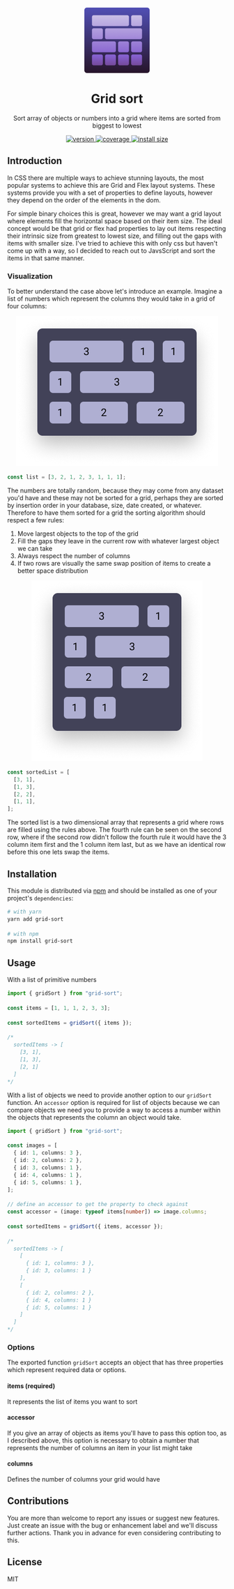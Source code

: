 <div align="center">
  <br />
  <img src="static/grid-sort.png" alt="grid sort" height="150" />
  <h1>Grid sort</h1>
  <p>Sort array of objects or numbers into a grid where items are sorted from biggest to lowest</p>
  <a href="https://npmjs.org/package/grid-sort">
    <img src="https://badgen.net/npm/v/grid-sort" alt="version" />
  </a>
  <a href="https://github.com/luisadame/grid-sort/tree/main/tests">
    <img src="https://img.shields.io/codecov/c/github/luisadame/grid-sort" alt="coverage" />
  </a>
  <a href="https://packagephobia.now.sh/result?p=grid-sort">
    <img src="https://packagephobia.now.sh/badge?p=grid-sort" alt="install size" />
  </a>
</div>

## Introduction

In CSS there are multiple ways to achieve stunning layouts, the most popular systems to achieve this are Grid and Flex layout systems. These systems provide you with a set of properties to define layouts, however they depend on the order of the elements in the dom.

For simple binary choices this is great, however we may want a grid layout where elements fill the horizontal space based on their item size. The ideal concept would be that grid or flex had properties to lay out items respecting their intrinsic size from greatest to lowest size, and filling out the gaps with items with smaller size.
I've tried to achieve this with only css but haven't come up with a way, so I decided to reach out to JavsScript and sort the items in that same manner.

### Visualization

To better understand the case above let's introduce an example.
Imagine a list of numbers which represent the columns they would take in a grid of four columns:

<div align="center">
  <img alt="Unsorted list of rectangles that contain a number representing the column space" src="static/unsorted-grid.png" />
</div>

```javascript
const list = [3, 2, 1, 2, 3, 1, 1, 1];
```

The numbers are totally random, because they may come from any dataset you'd have and these may not be sorted for a grid, perhaps they are sorted by insertion order in your database, size, date created, or whatever.
Therefore to have them sorted for a grid the sorting algorithm should respect a few rules:

1. Move largest objects to the top of the grid
2. Fill the gaps they leave in the current row with whatever largest object we can take
3. Always respect the number of columns
4. If two rows are visually the same swap position of items to create a better space distribution

<div align="center">
  <img alt="Sorted list of rectangles that contain a number representing the column space they take on a grid, and they are layed out based on the algorithm above" src="static/sorted-grid.png"/>
</div>

```javascript
const sortedList = [
  [3, 1],
  [1, 3],
  [2, 2],
  [1, 1],
];
```

The sorted list is a two dimensional array that represents a grid where rows are filled using the rules above. The fourth rule can be seen on the second row, where if the second row didn't follow the fourth rule it would have the 3 column item first and the 1 column item last, but as we have an identical row before this one lets swap the items.

## Installation

This module is distributed via [npm](https://www.npmjs.com/) and should be installed as one of your project's `dependencies`:

```bash
# with yarn
yarn add grid-sort

# with npm
npm install grid-sort
```

## Usage

With a list of primitive numbers

```typescript
import { gridSort } from "grid-sort";

const items = [1, 1, 1, 2, 3, 3];

const sortedItems = gridSort({ items });

/*
  sortedItems -> [
    [3, 1],
    [1, 3],
    [2, 1]
  ]
*/
```

With a list of objects we need to provide another option to our `gridSort` function. An `accessor` option is required for list of objects because we can compare objects we need you to provide a way to access a number within the objects that represents the column an object would take.

```typescript
import { gridSort } from "grid-sort";

const images = [
  { id: 1, columns: 3 },
  { id: 2, columns: 2 },
  { id: 3, columns: 1 },
  { id: 4, columns: 1 },
  { id: 5, columns: 1 },
];

// define an accessor to get the property to check against
const accessor = (image: typeof items[number]) => image.columns;

const sortedItems = gridSort({ items, accessor });

/*
  sortedItems -> [
    [
      { id: 1, columns: 3 },
      { id: 3, columns: 1 }
    ],
    [
      { id: 2, columns: 2 },
      { id: 4, columns: 1 }
      { id: 5, columns: 1 }
    ]
  ]
*/
```

### Options

The exported function `gridSort` accepts an object that has three properties which represent required data or options.

#### items (required)

It represents the list of items you want to sort

#### accessor

If you give an array of objects as items you'll have to pass this option too, as I described above, this option is necessary to obtain a number that represents the number of columns an item in your list might take

#### columns

Defines the number of columns your grid would have

## Contributions

You are more than welcome to report any issues or suggest new features.
Just create an issue with the bug or enhancement label and we'll discuss further actions. Thank you in advance for even considering contributing to this.

## License

MIT
